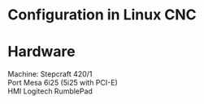 # Configuration in Linux CNC

# Hardware
Machine: Stepcraft 420/1  
Port Mesa 6i25 (5i25 with PCI-E)  
HMI Logitech RumblePad  
